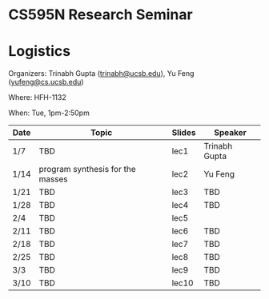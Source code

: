 # CS595N Research Seminar

# Logistics
Organizers: Trinabh Gupta (trinabh@ucsb.edu), Yu Feng (yufeng@cs.ucsb.edu)

Where: HFH-1132

When: Tue, 1pm-2:50pm


| Date  | Topic                                         | Slides | Speaker |
|-------|-----------------------------------------------|--------|------|
| 1/7  | TBD                                  |   lec1   |  Trinabh Gupta    |
| 1/14  | program synthesis for the masses         |  lec2      |  Yu Feng    |   
| 1/21  |TBD             |  lec3      |  TBD    |   
| 1/28  | TBD       |  lec4     |   TBD   |    
| 2/4 | TBD                   |  lec5    |      |    
| 2/11 | TBD                           |  lec6      |  TBD    | 
| 2/18 | TBD                           |  lec7     |   TBD   |   
| 2/25 | TBD              | lec8        |   TBD   |    
| 3/3 | TBD            |   lec9     |   TBD   |   
| 3/10 | TBD                         | lec10       |  TBD    |   

